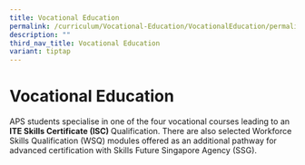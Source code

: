 ```yaml
---
title: Vocational Education
permalink: /curriculum/Vocational-Education/VocationalEducation/permalink/
description: ""
third_nav_title: Vocational Education
variant: tiptap
---
```

<h1>Vocational Education</h1>
<p>APS students specialise in one of the four vocational courses leading
to an <strong>ITE Skills Certificate (ISC) </strong>Qualification. There
are also selected Workforce Skills Qualification (WSQ) modules offered
as an additional pathway for advanced certification with Skills Future
Singapore Agency (SSG).</p>
<h3></h3>
<p></p>